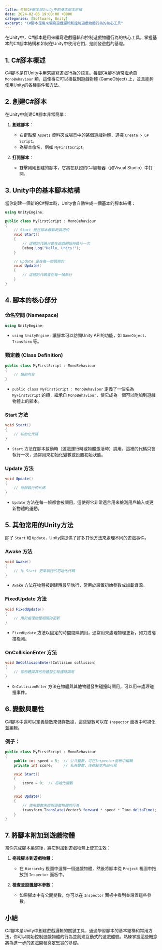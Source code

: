 ```yaml
---
title: 介紹C#腳本與Unity中的基本腳本結構
date: 2024-02-05 19:00:00 +0800
categories: [Software, Unity]
excerpt: "C#腳本是用來編寫遊戲邏輯和控制遊戲物體行為的核心工具"
---
```


在Unity中，C#腳本是用來編寫遊戲邏輯和控制遊戲物體行為的核心工具。掌握基本的C#腳本結構和如何在Unity中使用它們，是開發遊戲的基礎。

## 1. **C#腳本概述**

C#腳本是在Unity中用來編寫遊戲行為的語言。每個C#腳本通常繼承自 `MonoBehaviour` 類，這使得它可以掛載到遊戲物體 (GameObject) 上，並且能夠使用Unity的各種事件和方法。

## 2. **創建C#腳本**

在Unity中創建C#腳本非常簡單：

1. **創建腳本**：
   - 右鍵點擊 `Assets` 資料夾或場景中的某個遊戲物體，選擇 `Create > C# Script`。
   - 為腳本命名，例如 `MyFirstScript`。

2. **打開腳本**：
   - 雙擊剛剛創建的腳本，它將在默認的C#編輯器（如Visual Studio）中打開。

## 3. **Unity中的基本腳本結構**

當你創建一個新的C#腳本時，Unity會自動生成一個基本的腳本結構：

```csharp
using UnityEngine;

public class MyFirstScript : MonoBehaviour
{
    // Start 是在腳本啟動時調用的
    void Start()
    {
        // 這裡的代碼只會在遊戲開始時執行一次
        Debug.Log("Hello, Unity!");
    }

    // Update 是在每一幀調用的
    void Update()
    {
        // 這裡的代碼會在每一幀執行
    }
}
```

## 4. **腳本的核心部分**

### **命名空間 (Namespace)**

```csharp
using UnityEngine;
```
- `using UnityEngine;` 讓腳本可以訪問Unity API的功能，如 `GameObject`、`Transform` 等。

### **類定義 (Class Definition)**

```csharp
public class MyFirstScript : MonoBehaviour
{
    // 類的內容
}
```
- `public class MyFirstScript : MonoBehaviour` 定義了一個名為 `MyFirstScript` 的類，繼承自 `MonoBehaviour`，使它成為一個可以附加到遊戲物體上的腳本。

### **Start 方法**

```csharp
void Start()
{
    // 初始化代碼
}
```
- `Start` 方法在腳本啟動時（遊戲運行時或物體激活時）調用。這裡的代碼只會執行一次，通常用來初始化變數或設置初始狀態。

### **Update 方法**

```csharp
void Update()
{
    // 每幀執行的代碼
}
```
- `Update` 方法在每一幀都會被調用，這使得它非常適合用來檢測用戶輸入或更新物體的運動。

## 5. **其他常用的Unity方法**

除了 `Start` 和 `Update`，Unity還提供了許多其他方法來處理不同的遊戲事件。

### **Awake 方法**

```csharp
void Awake()
{
    // 比 Start 更早執行的初始化代碼
}
```
- `Awake` 方法在物體被創建時最早執行，常用於設置初始參數或加載資源。

### **FixedUpdate 方法**

```csharp
void FixedUpdate()
{
    // 用於處理物理相關的更新
}
```
- `FixedUpdate` 方法以固定的時間間隔調用，通常用來處理物理更新，如力或碰撞檢測。

### **OnCollisionEnter 方法**

```csharp
void OnCollisionEnter(Collision collision)
{
    // 當物體與其他物體發生碰撞時調用
}
```
- `OnCollisionEnter` 方法在物體與其他物體發生碰撞時調用，可以用來處理碰撞事件。

## 6. **變數與屬性**

C#腳本中還可以定義變數來儲存數據，這些變數可以在 `Inspector` 面板中可視化並編輯。

### **例子**：

```csharp
public class MyFirstScript : MonoBehaviour
{
    public int speed = 5;  // 公共變數，可在Inspector面板中編輯
    private int score;     // 私有變數，僅在腳本內部可見

    void Start()
    {
        score = 0;  // 初始化變數
    }

    void Update()
    {
        // 使用變數來控制遊戲物體的行為
        transform.Translate(Vector3.forward * speed * Time.deltaTime);
    }
}
```

## 7. **將腳本附加到遊戲物體**

當你完成腳本編寫後，將它附加到遊戲物體上使其生效：

1. **拖拽腳本到遊戲物體**：
   - 在 `Hierarchy` 視圖中選擇一個遊戲物體，然後將腳本從 `Project` 視圖中拖放到 `Inspector` 面板中。

2. **檢查並設置腳本參數**：
   - 如果腳本中有公開變數，你可以在 `Inspector` 面板中看到並設置這些參數。

## 小結

C#腳本是Unity中創建遊戲邏輯的關鍵工具，通過學習腳本的基本結構和常用方法，你可以開始控制遊戲物體的行為並創建互動式的遊戲體驗。熟練掌握這些概念將為進一步的遊戲開發奠定堅實的基礎。
